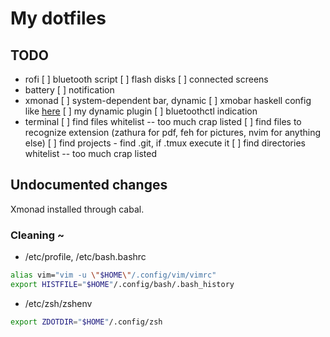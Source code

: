 # My dotfiles


## TODO

- rofi
    [ ] bluetooth script
    [ ] flash disks
    [ ] connected screens
- battery
    [ ] notification
- xmonad
    [ ] system-dependent bar, dynamic
    [ ] xmobar haskell config like [here](https://codeberg.org/xmobar/xmobar/src/branch/master/etc/xmobar.hs)
    [ ] my dynamic plugin
    [ ] bluetoothctl indication
- terminal
    [ ] find files whitelist -- too much crap listed
    [ ] find files to recognize extension (zathura for pdf, feh for pictures,
    nvim for anything else)
    [ ] find projects - find .git, if .tmux execute it
    [ ] find directories whitelist -- too much crap listed


## Undocumented changes

Xmonad installed through cabal.

### Cleaning ~

- /etc/profile, /etc/bash.bashrc

```bash
alias vim="vim -u \"$HOME\"/.config/vim/vimrc"
export HISTFILE="$HOME"/.config/bash/.bash_history
```

- /etc/zsh/zshenv

```zsh
export ZDOTDIR="$HOME"/.config/zsh
```

